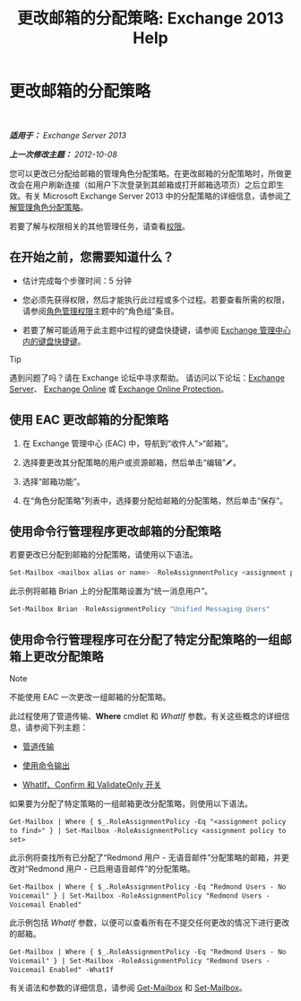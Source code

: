 ﻿---
title: '更改邮箱的分配策略: Exchange 2013 Help'
TOCTitle: 更改邮箱的分配策略
ms:assetid: 011690a5-233a-4c03-8842-92276f899a89
ms:mtpsurl: https://technet.microsoft.com/zh-cn/library/Dd638076(v=EXCHG.150)
ms:contentKeyID: 50489829
ms.date: 01/11/2018
mtps_version: v=EXCHG.150
ms.translationtype: HT
---

# 更改邮箱的分配策略

 

_**适用于：** Exchange Server 2013_

_**上一次修改主题：** 2012-10-08_

您可以更改已分配给邮箱的管理角色分配策略。在更改邮箱的分配策略时，所做更改会在用户刷新连接（如用户下次登录到其邮箱或打开邮箱选项页）之后立即生效。有关 Microsoft Exchange Server 2013 中的分配策略的详细信息，请参阅[了解管理角色分配策略](understanding-management-role-assignment-policies-exchange-2013-help.md)。

若要了解与权限相关的其他管理任务，请查看[权限](permissions-exchange-2013-help.md)。

## 在开始之前，您需要知道什么？

  - 估计完成每个步骤时间：5 分钟

  - 您必须先获得权限，然后才能执行此过程或多个过程。若要查看所需的权限，请参阅[角色管理权限](role-management-permissions-exchange-2013-help.md)主题中的“角色组”条目。

  - 若要了解可能适用于此主题中过程的键盘快捷键，请参阅 [Exchange 管理中心内的键盘快捷键](keyboard-shortcuts-in-the-exchange-admin-center-exchange-online-protection-help.md)。

> [!TIP]  
> 遇到问题了吗？请在 Exchange 论坛中寻求帮助。 请访问以下论坛：<a href="https://go.microsoft.com/fwlink/p/?linkid=60612">Exchange Server</a>、 <a href="https://go.microsoft.com/fwlink/p/?linkid=267542">Exchange Online</a> 或 <a href="https://go.microsoft.com/fwlink/p/?linkid=285351">Exchange Online Protection</a>。


## 使用 EAC 更改邮箱的分配策略

1.  在 Exchange 管理中心 (EAC) 中，导航到“收件人”\>“邮箱”。

2.  选择要更改其分配策略的用户或资源邮箱，然后单击“编辑”![编辑图标](images/Bb124582.6f53ccb2-1f13-4c02-bea0-30690e6ea71d(EXCHG.150).gif "编辑图标")。

3.  选择“邮箱功能”。

4.  在“角色分配策略”列表中，选择要分配给邮箱的分配策略，然后单击“保存”。

## 使用命令行管理程序更改邮箱的分配策略

若要更改已分配到邮箱的分配策略，请使用以下语法。

```powershell
Set-Mailbox <mailbox alias or name> -RoleAssignmentPolicy <assignment policy>
```

此示例将邮箱 Brian 上的分配策略设置为“统一消息用户”。

```powershell
Set-Mailbox Brian -RoleAssignmentPolicy "Unified Messaging Users"
```

## 使用命令行管理程序可在分配了特定分配策略的一组邮箱上更改分配策略

> [!NOTE]  
> 不能使用 EAC 一次更改一组邮箱的分配策略。


此过程使用了管道传输、**Where** cmdlet 和 *WhatIf* 参数。有关这些概念的详细信息，请参阅下列主题：

  - [管道传输](https://technet.microsoft.com/zh-cn/library/aa998260\(v=exchg.150\))

  - [使用命令输出](working-with-command-output-exchange-2013-help.md)

  - [WhatIf、Confirm 和 ValidateOnly 开关](whatif-confirm-and-validateonly-switches-exchange-2013-help.md)

如果要为分配了特定策略的一组邮箱更改分配策略，则使用以下语法。

    Get-Mailbox | Where { $_.RoleAssignmentPolicy -Eq "<assignment policy to find>" } | Set-Mailbox -RoleAssignmentPolicy <assignment policy to set>

此示例将查找所有已分配了“Redmond 用户 - 无语音邮件”分配策略的邮箱，并更改对“Redmond 用户 - 已启用语音邮件”的分配策略。

    Get-Mailbox | Where { $_.RoleAssignmentPolicy -Eq "Redmond Users - No Voicemail" } | Set-Mailbox -RoleAssignmentPolicy "Redmond Users - Voicemail Enabled"

此示例包括 *WhatIf* 参数，以便可以查看所有在不提交任何更改的情况下进行更改的邮箱。

    Get-Mailbox | Where { $_.RoleAssignmentPolicy -Eq "Redmond Users - No Voicemail" } | Set-Mailbox -RoleAssignmentPolicy "Redmond Users - Voicemail Enabled" -WhatIf

有关语法和参数的详细信息，请参阅 [Get-Mailbox](https://technet.microsoft.com/zh-cn/library/bb123685\(v=exchg.150\)) 和 [Set-Mailbox](https://technet.microsoft.com/zh-cn/library/bb123981\(v=exchg.150\))。

